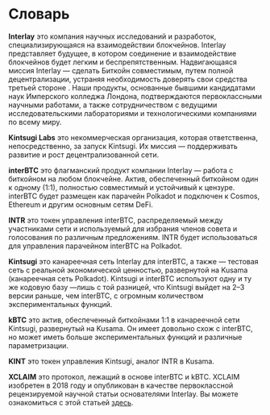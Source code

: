 # Словарь

**Interlay** это компания научных исследований и разработок, специализирующаяся на взаимодействии блокчейнов. Interlay представляет будущее, в котором соединение и взаимодействие блокчейнов будет легким и беспрепятственным. Надвигающаяся миссия Interlay — сделать Биткойн совместимым, путем полной децентрализации, устраняя необходимость доверять свои средства третьей стороне . Наши продукты, основанные бывшими кандидатами наук Имперского колледжа Лондона, подтверждаются первоклассными научными работами, а также сотрудничеством с ведущими исследовательскими лабораториями и технологическими компаниями по всему миру.

**Kintsugi Labs** это некоммерческая организация, которая ответственна, непосредственно, за запуск Kintsugi. Их миссия — поддерживать развитие и рост децентрализованной сети. 

**interBTC** это флагманский продукт компании Interlay — работа с биткойном на любом блокчейне. Актив, обеспеченный биткойном один к одному (1:1), полностью совместимый и устойчивый к цензуре. interBTC будет размещен как парачейн Polkadot и подключен к Cosmos, Ethereum и другим основным сетям DeFi. 

**INTR** это токен управления interBTC, распределяемый между участниками сети и используемый для избрания членов совета и голосования по различным предложениям. INTR будет использоваться для управления парачейном interBTC на Polkadot. 

**Kintsugi** это канареечная сеть Interlay для interBTC, а также — тестовая сеть с реальной экономической ценностью, развернутой на Kusama (канареечная сеть Polkadot). Kintsugi и interBTC используют одну и ту же кодовую базу —лишь с той разницей, что Kintsugi выйдет на 2–3 версии раньше, чем interBTC, с огромным количеством экспериментальных функций. 

**kBTC** это актив, обеспеченный биткойнами 1:1 в канареечной сети Kintsugi, развернутый на Kusama. Он имеет довольно схож с interBTC, но может иметь больше экспериментальных функций и различные параметризации.

**KINT** это токен управления Kintsugi, аналог INTR в Kusama. 

**XCLAIM** это протокол, лежащий в основе interBTC и kBTC. XCLAIM изобретен в 2018 году и опубликован в качестве первоклассной рецензируемой научной статьи основателями Interlay. Вы можете ознакомиться с этой статьей [здесь](https://eprint.iacr.org/2018/643).
